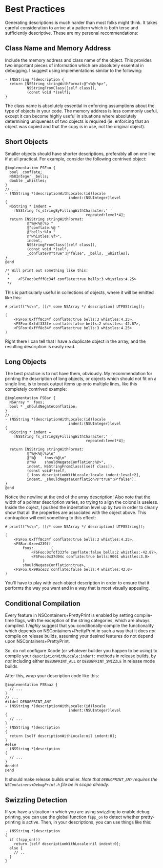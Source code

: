 # Best Practices

Generating descriptions is much harder than most folks might think. It
takes careful consideration to arrive at a pattern which is both terse
and sufficiently descriptive. These are my personal recommendations:


## Class Name and Memory Address

Include the memory address and class name of the object. This provides
two important pieces of information which are absolutely essential in
debugging. I suggest using implementations similar to the following:

    - (NSString *)description {
      return [NSString stringWithFormat:@"<%@:%p>",
              NSStringFromClass([self class]),
              (const void *)self];
    }

The class name is absolutely essential in enforcing assumptions about
the type of objects in your code. The memory address is less commonly
useful, except it can become highly useful in situations where
absolutely determining uniqueness of two objects is required (ie.
enforcing that an object was copied and that the copy is in use, not the
original object).


## Short Objects

Smaller objects should have shorter descriptions, preferably all on one
line if at all practical. For example, consider the following contrived
object:

    @implementation FSFoo {
      bool _conflate;
      NSUInteger _bells;
      double _whistles;
    }
    // ...
    - (NSString *)descriptionWithLocale:(id)locale
                                 indent:(NSUInteger)level
    {
      NSString * indent =
        [NSString fs_stringByFillingWithCharacter:' '
                                         repeated:level*4];
      return [NSString stringWithFormat:
              @"%@<%@:%p "
              @"conflate:%@ "
              @"bells:%lu "
              @"whistles:%f>",
              indent,
              NSStringFromClass([self class]),
              (const void *)self,
              _conflate?@"true":@"false", _bells, _whistles];
    }
    @end

    /* Will print out something like this:
     * 
     *    <FSFoo:0xfff8c34f conflate:true bells:3 whistles:4.25>
     */

This is particularly useful in collections of objects, where it will be
emitted like this:

    # printf("%s\n", [[/* some NSArray */ description] UTF8String]);

    (
        <FSFoo:0xfff8c34f conflate:true bells:3 whistles:4.25>,
        <FSFoo:0xfdf333fe conflate:false bells:2 whistles:-42.87>,
        <FSFoo:0xfff8c34f conflate:true bells:3 whistles:4.25>
    )

Right there I can tell that I have a duplicate object in the array, and
the resulting description is easily read.


## Long Objects

The best practice is to not have them, obviously. My recommendation for
printing the description of long objects, or objects which should not
fit on a single line, is to break output items up onto multiple lines,
like this completely contrived example:

    @implementation FSBar {
      NSArray * _foos;
      bool * _shouldNegateConflation;
    }
    // ...
    - (NSString *)descriptionWithLocale:(id)locale
                                 indent:(NSUInteger)level
    {
      NSString * indent =
        [NSString fs_stringByFillingWithCharacter:' '
                                         repeated:level*4];

      return [NSString stringWithFormat:
              @"%@<%@:%p\n"
              @"%@    foos:%@\n"
              @"%@    shouldNegateConflation:%@>",
              indent, NSStringFromClass([self class]),
              (const void*)self,
              [_foos descriptionWithLocale:locale indent:level+2],
              indent, _shouldNegateConflation?@"true":@"false"];
    }
    @end

Notice the newline at the end of the array description! Also note that
the width of a pointer description varies, so trying to align the colons is
useless. Inside the object, I pushed the indentation level up by two in
order to clearly show that all the properties are associated with the
object above. This contraption will emit something to this effect:

    # printf("%s\n", [[/* some NSArray */ description] UTF8String]);

    (
        <FSFoo:0xfff8c34f conflate:true bells:3 whistles:4.25>,
        <FSBar:0xeed239ff
            foos:        (
                <FSFoo:0xfdf333fe conflate:false bells:2 whistles:-42.87>,
                <FSFoo:0x37d94c conflate:true bells:9001 whistles:3.0>
            )
            shouldNegateConflation:true>,
        <FSFoo:0x99ace32 conflate:false bells:4 whistles:42.0>
    )

You'll have to play with each object description in order to ensure that
it performs the way you want and in a way that is most visually
appealing.


## Conditional Compilation

Every feature in NSContainers+PrettyPrint is enabled by setting
compile-time flags, with the exception of the string categories, which
are always compiled. I *highly* suggest that you conditionally-compile
the functionality which depends on NSContainers+PrettyPrint in such a
way that it does *not* compile on release builds, assuming your desired
features do not depend upon NSContainers+PrettyPrint.

So, do not configure Xcode (or whatever builder you happen to be using)
to compile your `descriptionWithLocale:indent:` methods in release
builds, by *not* including either `DEBUGPRINT_ALL` or
`DEBUGPRINT_SWIZZLE` in release mode builds.

After this, wrap your description code like this:

    @implementation FSBaaz {
      // ...
    }
    // ...
    #ifdef DEBUGPRINT_ANY
    - (NSString *)descriptionWithLocale:(id)locale
                                 indent:(NSUInteger)level
    {
      // ...
    }
    - (NSString *)description
    {
      return [self descriptionWithLocale:nil indent:0];
    }
    #else
    - (NSString *)description
    {
      // ...
    }
    #endif
    @end

It should make release builds smaller. *Note that `DEBUGPRINT_ANY`
requires the `NSContainers+DebugPrint.h` file be in scope already.*


## Swizzling Detection

If you have a situation in which you are using swizzling to enable debug
printing, you can use the global function `fspp_on` to detect whether
pretty-printing is active. Then, in your descriptions, you can use
things like this:

    - (NSString *)description
    {
      if (fspp_on())
        return [self descriptionWithLocale:nil indent:0];
      else {
        // ..
      }
    }
